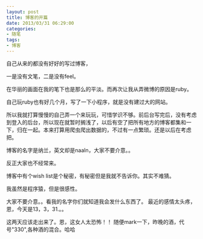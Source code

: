 ```yaml
---
layout: post
title: 博客的开篇
date: 2013/03/31 06:29:00
categories:
- 随笔
tags:
- 博客
---
```


自己从来的都没有好好的写过博客，

一是没有文笔，二是没有feel。

在华丽的画面在我的笔下也是那么的平淡。而再次让我从弄微博的原因是ruby。

自己玩ruby也有好几个月，写了一下小程序，就是没有建过大的网站。

所以我就打算慢慢的自己弄一个来玩玩，可惜学识不够。前后台写完后，没有考虑到登入的后台，所以现在就暂时搁浅了，以后有空了把所有地方的博客都集和一下，归在一起。本来打算用爬虫爬出数据的，不过有一点繁琐。还是以后在考虑把。

博客的名字是纳兰，英文却是naaln，大家不要介意。。

反正大家也不经常来。

博客中有个wish list是个秘密，有秘密但是我就不告诉你。其实不难猜。

我虽然是程序猿，但是很感性。

大家不要介意。。看我的名字你们就知道我会发什么东西了。 最近的感情太头疼，恩，今天是13，3，31.。。

这两天应该走出来了。恩，这女人太恐怖！！ 随便mark一下，昨晚的酒，代号"330",各种酒的混合。哈哈
